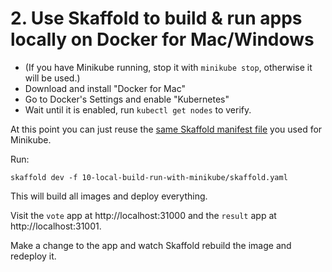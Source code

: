 # 2. Use Skaffold to build & run apps locally on Docker for Mac/Windows

- (If you have Minikube running, stop it with `minikube stop`, otherwise it
  will be used.)
- Download and install "Docker for Mac"
- Go to Docker's Settings and enable "Kubernetes"
- Wait until it is enabled, run `kubectl get nodes` to verify.

At this point you can just reuse the [same Skaffold manifest
file][ff] you used for Minikube.

Run:

```
skaffold dev -f 10-local-build-run-with-minikube/skaffold.yaml
```

This will build all images and deploy everything.

Visit the `vote` app at http://localhost:31000 and the `result` app at
http://localhost:31001.

Make a change to the app and watch Skaffold rebuild the image and redeploy it.

[ff]: ../10-local-build-run-with-minikube/skaffold.yaml
